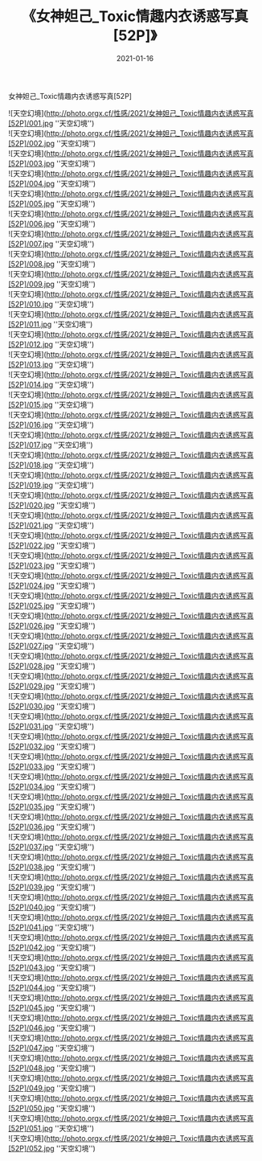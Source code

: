 ﻿---
layout: post
title: 《女神妲己_Toxic情趣内衣诱惑写真[52P]》
date: 2021-01-16
img: http://photo.orgx.cf/性感/2021/女神妲己_Toxic情趣内衣诱惑写真[52P]/000.jpg
tags: [美女,性感,泳衣]
---

女神妲己_Toxic情趣内衣诱惑写真[52P]



![天空幻境](http://photo.orgx.cf/性感/2021/女神妲己_Toxic情趣内衣诱惑写真[52P]/001.jpg ''天空幻境'')<br>
![天空幻境](http://photo.orgx.cf/性感/2021/女神妲己_Toxic情趣内衣诱惑写真[52P]/002.jpg ''天空幻境'')<br>
![天空幻境](http://photo.orgx.cf/性感/2021/女神妲己_Toxic情趣内衣诱惑写真[52P]/003.jpg ''天空幻境'')<br>
![天空幻境](http://photo.orgx.cf/性感/2021/女神妲己_Toxic情趣内衣诱惑写真[52P]/004.jpg ''天空幻境'')<br>
![天空幻境](http://photo.orgx.cf/性感/2021/女神妲己_Toxic情趣内衣诱惑写真[52P]/005.jpg ''天空幻境'')<br>
![天空幻境](http://photo.orgx.cf/性感/2021/女神妲己_Toxic情趣内衣诱惑写真[52P]/006.jpg ''天空幻境'')<br>
![天空幻境](http://photo.orgx.cf/性感/2021/女神妲己_Toxic情趣内衣诱惑写真[52P]/007.jpg ''天空幻境'')<br>
![天空幻境](http://photo.orgx.cf/性感/2021/女神妲己_Toxic情趣内衣诱惑写真[52P]/008.jpg ''天空幻境'')<br>
![天空幻境](http://photo.orgx.cf/性感/2021/女神妲己_Toxic情趣内衣诱惑写真[52P]/009.jpg ''天空幻境'')<br>
![天空幻境](http://photo.orgx.cf/性感/2021/女神妲己_Toxic情趣内衣诱惑写真[52P]/010.jpg ''天空幻境'')<br>
![天空幻境](http://photo.orgx.cf/性感/2021/女神妲己_Toxic情趣内衣诱惑写真[52P]/011.jpg ''天空幻境'')<br>
![天空幻境](http://photo.orgx.cf/性感/2021/女神妲己_Toxic情趣内衣诱惑写真[52P]/012.jpg ''天空幻境'')<br>
![天空幻境](http://photo.orgx.cf/性感/2021/女神妲己_Toxic情趣内衣诱惑写真[52P]/013.jpg ''天空幻境'')<br>
![天空幻境](http://photo.orgx.cf/性感/2021/女神妲己_Toxic情趣内衣诱惑写真[52P]/014.jpg ''天空幻境'')<br>
![天空幻境](http://photo.orgx.cf/性感/2021/女神妲己_Toxic情趣内衣诱惑写真[52P]/015.jpg ''天空幻境'')<br>
![天空幻境](http://photo.orgx.cf/性感/2021/女神妲己_Toxic情趣内衣诱惑写真[52P]/016.jpg ''天空幻境'')<br>
![天空幻境](http://photo.orgx.cf/性感/2021/女神妲己_Toxic情趣内衣诱惑写真[52P]/017.jpg ''天空幻境'')<br>
![天空幻境](http://photo.orgx.cf/性感/2021/女神妲己_Toxic情趣内衣诱惑写真[52P]/018.jpg ''天空幻境'')<br>
![天空幻境](http://photo.orgx.cf/性感/2021/女神妲己_Toxic情趣内衣诱惑写真[52P]/019.jpg ''天空幻境'')<br>
![天空幻境](http://photo.orgx.cf/性感/2021/女神妲己_Toxic情趣内衣诱惑写真[52P]/020.jpg ''天空幻境'')<br>
![天空幻境](http://photo.orgx.cf/性感/2021/女神妲己_Toxic情趣内衣诱惑写真[52P]/021.jpg ''天空幻境'')<br>
![天空幻境](http://photo.orgx.cf/性感/2021/女神妲己_Toxic情趣内衣诱惑写真[52P]/022.jpg ''天空幻境'')<br>
![天空幻境](http://photo.orgx.cf/性感/2021/女神妲己_Toxic情趣内衣诱惑写真[52P]/023.jpg ''天空幻境'')<br>
![天空幻境](http://photo.orgx.cf/性感/2021/女神妲己_Toxic情趣内衣诱惑写真[52P]/024.jpg ''天空幻境'')<br>
![天空幻境](http://photo.orgx.cf/性感/2021/女神妲己_Toxic情趣内衣诱惑写真[52P]/025.jpg ''天空幻境'')<br>
![天空幻境](http://photo.orgx.cf/性感/2021/女神妲己_Toxic情趣内衣诱惑写真[52P]/026.jpg ''天空幻境'')<br>
![天空幻境](http://photo.orgx.cf/性感/2021/女神妲己_Toxic情趣内衣诱惑写真[52P]/027.jpg ''天空幻境'')<br>
![天空幻境](http://photo.orgx.cf/性感/2021/女神妲己_Toxic情趣内衣诱惑写真[52P]/028.jpg ''天空幻境'')<br>
![天空幻境](http://photo.orgx.cf/性感/2021/女神妲己_Toxic情趣内衣诱惑写真[52P]/029.jpg ''天空幻境'')<br>
![天空幻境](http://photo.orgx.cf/性感/2021/女神妲己_Toxic情趣内衣诱惑写真[52P]/030.jpg ''天空幻境'')<br>
![天空幻境](http://photo.orgx.cf/性感/2021/女神妲己_Toxic情趣内衣诱惑写真[52P]/031.jpg ''天空幻境'')<br>
![天空幻境](http://photo.orgx.cf/性感/2021/女神妲己_Toxic情趣内衣诱惑写真[52P]/032.jpg ''天空幻境'')<br>
![天空幻境](http://photo.orgx.cf/性感/2021/女神妲己_Toxic情趣内衣诱惑写真[52P]/033.jpg ''天空幻境'')<br>
![天空幻境](http://photo.orgx.cf/性感/2021/女神妲己_Toxic情趣内衣诱惑写真[52P]/034.jpg ''天空幻境'')<br>
![天空幻境](http://photo.orgx.cf/性感/2021/女神妲己_Toxic情趣内衣诱惑写真[52P]/035.jpg ''天空幻境'')<br>
![天空幻境](http://photo.orgx.cf/性感/2021/女神妲己_Toxic情趣内衣诱惑写真[52P]/036.jpg ''天空幻境'')<br>
![天空幻境](http://photo.orgx.cf/性感/2021/女神妲己_Toxic情趣内衣诱惑写真[52P]/037.jpg ''天空幻境'')<br>
![天空幻境](http://photo.orgx.cf/性感/2021/女神妲己_Toxic情趣内衣诱惑写真[52P]/038.jpg ''天空幻境'')<br>
![天空幻境](http://photo.orgx.cf/性感/2021/女神妲己_Toxic情趣内衣诱惑写真[52P]/039.jpg ''天空幻境'')<br>
![天空幻境](http://photo.orgx.cf/性感/2021/女神妲己_Toxic情趣内衣诱惑写真[52P]/040.jpg ''天空幻境'')<br>
![天空幻境](http://photo.orgx.cf/性感/2021/女神妲己_Toxic情趣内衣诱惑写真[52P]/041.jpg ''天空幻境'')<br>
![天空幻境](http://photo.orgx.cf/性感/2021/女神妲己_Toxic情趣内衣诱惑写真[52P]/042.jpg ''天空幻境'')<br>
![天空幻境](http://photo.orgx.cf/性感/2021/女神妲己_Toxic情趣内衣诱惑写真[52P]/043.jpg ''天空幻境'')<br>
![天空幻境](http://photo.orgx.cf/性感/2021/女神妲己_Toxic情趣内衣诱惑写真[52P]/044.jpg ''天空幻境'')<br>
![天空幻境](http://photo.orgx.cf/性感/2021/女神妲己_Toxic情趣内衣诱惑写真[52P]/045.jpg ''天空幻境'')<br>
![天空幻境](http://photo.orgx.cf/性感/2021/女神妲己_Toxic情趣内衣诱惑写真[52P]/046.jpg ''天空幻境'')<br>
![天空幻境](http://photo.orgx.cf/性感/2021/女神妲己_Toxic情趣内衣诱惑写真[52P]/047.jpg ''天空幻境'')<br>
![天空幻境](http://photo.orgx.cf/性感/2021/女神妲己_Toxic情趣内衣诱惑写真[52P]/048.jpg ''天空幻境'')<br>
![天空幻境](http://photo.orgx.cf/性感/2021/女神妲己_Toxic情趣内衣诱惑写真[52P]/049.jpg ''天空幻境'')<br>
![天空幻境](http://photo.orgx.cf/性感/2021/女神妲己_Toxic情趣内衣诱惑写真[52P]/050.jpg ''天空幻境'')<br>
![天空幻境](http://photo.orgx.cf/性感/2021/女神妲己_Toxic情趣内衣诱惑写真[52P]/051.jpg ''天空幻境'')<br>
![天空幻境](http://photo.orgx.cf/性感/2021/女神妲己_Toxic情趣内衣诱惑写真[52P]/052.jpg ''天空幻境'')<br>